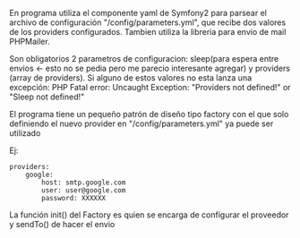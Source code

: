 En programa utiliza el componente yaml de Symfony2 para parsear el archivo de configuración "/config/parameters.yml", que recibe dos valores de los providers configurados.
Tambien utiliza la libreria para envio de mail PHPMailer. 

Son obligatorios 2 parametros de configuracion: sleep(para espera entre envios <- esto no se pedia pero me parecio interesante agregar) y providers (array de providers).
Si alguno de estos valores no esta lanza una excepción: PHP Fatal error:  Uncaught Exception: "Providers not defined!" or "Sleep not defined!"


El programa tiene un pequeño patrón de diseño tipo factory con el que solo definiendo el nuevo provider en  "/config/parameters.yml" ya puede ser utilizado 

Ej:

    providers:
        google:
            host: smtp.google.com
            user: user@google.com
            password: XXXXXX

La función init() del Factory es quien se encarga de configurar el proveedor y sendTo() de hacer el envio

